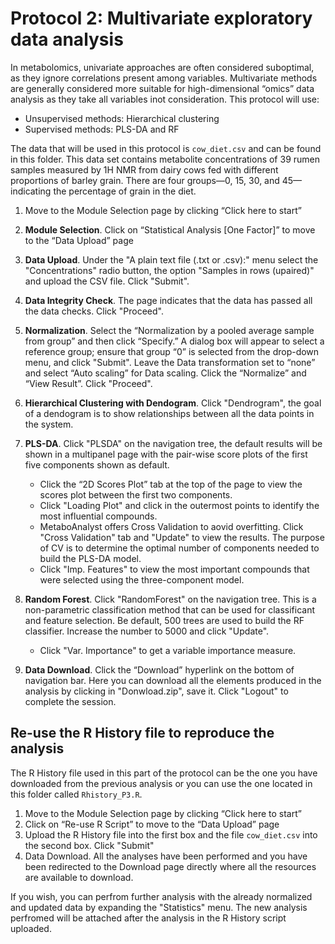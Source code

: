 # Protocol 2: Multivariate exploratory data analysis

In metabolomics, univariate approaches are often considered suboptimal, as they ignore correlations present among variables. Multivariate methods are generally considered more suitable for high-dimensional “omics” data analysis as they take all variables inot consideration. This protocol will use:

- Unsupervised methods: Hierarchical clustering
- Supervised methods: PLS-DA and RF

The data that will be used in this protocol is `cow_diet.csv` and can be found in this folder. This data set contains metabolite concentrations of 39 rumen samples measured by 1H NMR from dairy cows fed with different proportions of barley grain. There are four groups—0, 15, 30, and 45—indicating the percentage of grain in the diet.

1.	Move to the Module Selection page by clicking “Click here to start”
2.	**Module Selection**. Click on “Statistical Analysis [One Factor]” to move to the “Data Upload” page
3. **Data Upload**. Under the "A plain text file (.txt or .csv):" menu select the "Concentrations" radio button, the option "Samples in rows (upaired)" and upload the CSV file. Click "Submit".
4. **Data Integrity Check**. The page indicates that the data has passed all the data checks. Click "Proceed".
5. **Normalization**. Select the “Normalization by a pooled average sample from group” and then click “Specify.” A dialog box will appear to select a reference group; ensure that group “0” is selected from the drop-down menu, and click "Submit". Leave the Data transformation set to “none” and select “Auto scaling” for Data scaling. Click the “Normalize” and “View Result”. Click "Proceed". 
6. **Hierarchical Clustering with Dendogram**. Click "Dendrogram", the goal of a dendogram is to show relationships between all the data points in the system. 

7. **PLS-DA**. Click "PLSDA" on the navigation tree, the default results will be shown in a multipanel page with the pair-wise score plots of the first five components shown as default. 

    - Click the “2D Scores Plot” tab at the top of the page to view the scores plot between the first two components. 
    - Click "Loading Plot" and click in the outermost points to identify the most influential compounds. 
    - MetaboAnalyst offers Cross Validation to aovid overfitting. Click "Cross Validation" tab and "Update" to view the results. The purpose of CV is to determine the optimal number of components needed to build the PLS-DA model. 
    - Click "Imp. Features" to view the most important compounds that were selected using the three-component model. 

8. **Random Forest**. Click "RandomForest" on the navigation tree. This is a non-parametric classification method that can be used for classificant and feature selection. Be default, 500 trees are used to build the RF classifier. Increase the number to 5000 and click "Update".

    - Click "Var. Importance" to get a variable importance measure. 

9. **Data Download**. Click the “Download” hyperlink on the bottom of navigation bar. Here you can download all the elements produced in the analysis by clicking in "Donwload.zip", save it. Click "Logout" to complete the session.


## Re-use the R History file to reproduce the analysis

The R History file used in this part of the protocol can be the one you have downloaded from the previous analysis or you can use the one located in this folder called `Rhistory_P3.R`.

1.	Move to the Module Selection page by clicking “Click here to start”
2.	Click on “Re-use R Script” to move to the “Data Upload” page
3.	Upload the R History file into the first box and the file `cow_diet.csv` into the second box. Click "Submit"
4.	Data Download. All the analyses have been performed and you have been redirected to the Download page directly where all the resources are available to download.

If you wish, you can perfrom further analysis with the already normalized and updated data by expanding the "Statistics" menu. The new analysis perfromed will be attached after the analysis in the R History script uploaded.
